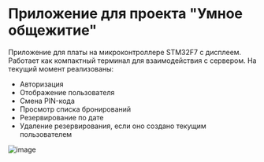 # Приложение для проекта "Умное общежитие"
Приложение для платы на микроконтроллере STM32F7 с дисплеем. Работает как компактный терминал для взаимодействия с сервером.
На текущий момент реализованы:
- Авторизация
- Отображение пользователя
- Смена PIN-кода
- Просмотр списка бронирований
- Резервирование по дате
- Удаление резервирования, если оно создано текущим пользователем

![image](https://user-images.githubusercontent.com/40498648/175533227-d3d75297-833d-4fe4-940e-557e597ca41c.png)
